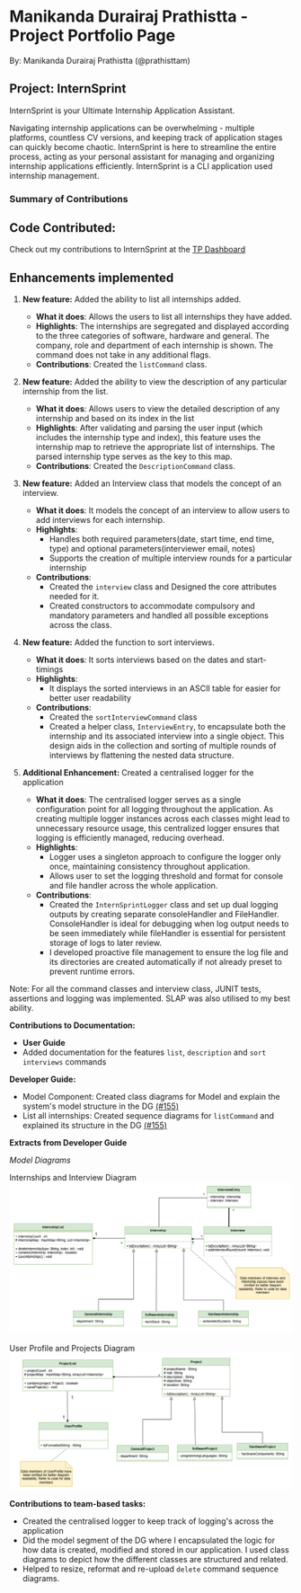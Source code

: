 # Manikanda Durairaj Prathistta - Project Portfolio Page

By: Manikanda Durairaj Prathistta (@prathisttam)

## Project: InternSprint

InternSprint is your Ultimate Internship Application Assistant.

Navigating internship applications can be overwhelming - multiple platforms, countless CV versions, and keeping track of
application stages can quickly become chaotic. InternSprint is here to streamline the entire process, acting as your personal
assistant for managing and organizing internship applications efficiently. InternSprint is a CLI application used internship management.

### Summary of Contributions

## Code Contributed:

Check out my contributions to InternSprint at the [TP Dashboard](https://nus-cs2113-ay2425s2.github.io/tp-dashboard/?search=prathisttam&breakdown=true&sort=groupTitle%20dsc&sortWithin=title&since=2025-02-21&timeframe=commit&mergegroup=&groupSelect=groupByRepos&checkedFileTypes=docs~functional-code~test-code~other)

## Enhancements implemented 

1. **New feature:** Added the ability to list all internships added.

    * **What it does**: Allows the users to list all internships they have added.
    * **Highlights**: The internships are segregated and displayed according to the three categories of software, hardware and general. The company, role and department of each internship is shown. The command does not take in any additional flags. 
    * **Contributions**: Created the `listCommand` class.


2. **New feature:** Added the ability to view the description of any particular internship from the list.

    * **What it does**: Allows users to view the detailed description of any internship and based on its index in the list
    * **Highlights**: After validating and parsing the user input (which includes the internship type and index), this feature uses the internship map to retrieve the appropriate list of internships. The parsed internship type serves as the key to this map.
    * **Contributions**: Created the `DescriptionCommand` class.


3. **New feature:** Added an Interview class that models the concept of an interview.

    * **What it does**: It models the concept of an interview to allow users to add interviews for each internship. 
    * **Highlights**: 
      * Handles both required parameters(date, start time, end time, type) and optional parameters(interviewer email, notes)
      * Supports the creation of multiple interview rounds for a particular internship
    * **Contributions**:
      * Created the `interview` class and Designed the core attributes needed for it.
      * Created constructors to accommodate compulsory and mandatory parameters and handled all possible exceptions across the class.


4. **New feature:** Added the function to sort interviews.

    * **What it does**: It sorts interviews based on the dates and start-timings 
    * **Highlights**: 
      * It displays the sorted interviews in an ASCII table for easier for better user readability
    * **Contributions**: 
       * Created the `sortInterviewCommand` class
       * Created a helper class, `InterviewEntry`, to encapsulate both the internship and its associated interview into a single object. This design aids in the collection and sorting of multiple rounds of interviews by flattening the nested data structure.


5. **Additional Enhancement:** Created a centralised logger for the application

   * **What it does**: The centralised logger serves as a single configuration point for all logging throughout the application. As creating multiple logger instances across each classes might lead to unnecessary resource usage, this centralized logger ensures that logging is efficiently managed, reducing overhead.
   * **Highlights**: 
     * Logger uses a singleton approach to configure the logger only once, maintaining consistency throughout application. 
     * Allows user to set the logging threshold and format for console and file handler across the whole application.
   * **Contributions**:
     * Created the `InternSprintLogger` class and set up dual logging outputs by creating separate consoleHandler and FileHandler. ConsoleHandler is ideal for debugging when log output needs to be seen immediately while fileHandler is essential for persistent storage of logs to later review.
     * I developed proactive file management to ensure the log file and its directories are created automatically if not already preset to prevent runtime errors.

Note: For all the command classes and interview class, JUNIT tests, assertions and logging was implemented. SLAP was also utilised to my best ability.

**Contributions to Documentation:**
* **User Guide**
 * Added documentation for the features `list`, `description` and `sort interviews` commands

**Developer Guide:**
 * Model Component: Created class diagrams for Model and explain the system's model structure in the DG [(#155)](https://github.com/AY2425S2-CS2113-T11a-3/tp/pull/155)
 * List all internships: Created sequence diagrams for `listCommand` and explained its structure in the DG [(#155)](https://github.com/AY2425S2-CS2113-T11a-3/tp/pull/155)

**Extracts from Developer Guide**

*Model Diagrams*
 
Internships and Interview Diagram
<img src="../images/ModelImages/Model_UML_Pt1.png" alt="Internships&Interviews">

User Profile and Projects Diagram
<img src="../images/ModelImages/Model_UML_Pt2.png" alt="UserProfile&Projects">

**Contributions to team-based tasks:**
 * Created the centralised logger to keep track of logging's across the application
 * Did the model segment of the DG where I encapsulated the logic for how data is created, modified and stored in our application. I used class diagrams to depict how the different classes are structured and related.
 * Helped to resize, reformat and re-upload `delete` command sequence diagrams.



